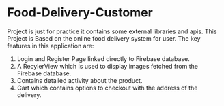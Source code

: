 # Food-Delivery-Customer
Project is just for practice it contains some external libraries and apis.
This Project is Based on the online food delivery system for user.
The key features in this application are:
1. Login and Register Page linked directly to Firebase database. 
2. A RecylerView which is used to display images fetched from the Firebase database.
3. Contains detailed activity about the product.
4. Cart which contains options to checkout with the address of the delivery. 
